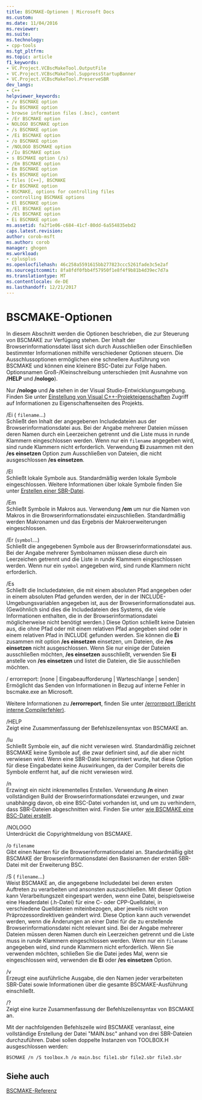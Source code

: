 ```yaml
---
title: BSCMAKE-Optionen | Microsoft Docs
ms.custom: 
ms.date: 11/04/2016
ms.reviewer: 
ms.suite: 
ms.technology:
- cpp-tools
ms.tgt_pltfrm: 
ms.topic: article
f1_keywords:
- VC.Project.VCBscMakeTool.OutputFile
- VC.Project.VCBscMakeTool.SuppressStartupBanner
- VC.Project.VCBscMakeTool.PreserveSBR
dev_langs:
- C++
helpviewer_keywords:
- /v BSCMAKE option
- Iu BSCMAKE option
- browse information files (.bsc), content
- /Er BSCMAKE option
- NOLOGO BSCMAKE option
- /s BSCMAKE option
- /Ei BSCMAKE option
- /o BSCMAKE option
- /NOLOGO BSCMAKE option
- /Iu BSCMAKE option
- s BSCMAKE option (/s)
- /Em BSCMAKE option
- Em BSCMAKE option
- Es BSCMAKE option
- files [C++], BSCMAKE
- Er BSCMAKE option
- BSCMAKE, options for controlling files
- controlling BSCMAKE options
- El BSCMAKE option
- /El BSCMAKE option
- /Es BSCMAKE option
- Ei BSCMAKE option
ms.assetid: fa2f1e06-c684-41cf-80dd-6a554835ebd2
caps.latest.revision: 
author: corob-msft
ms.author: corob
manager: ghogen
ms.workload:
- cplusplus
ms.openlocfilehash: 46c258a5591615bb277823ccc5261fade3c5e2af
ms.sourcegitcommit: 8fa8fdf0fbb4f57950f1e8f4f9b81b4d39ec7d7a
ms.translationtype: MT
ms.contentlocale: de-DE
ms.lasthandoff: 12/21/2017
---
```

# <a name="bscmake-options"></a>BSCMAKE-Optionen
In diesem Abschnitt werden die Optionen beschrieben, die zur Steuerung von BSCMAKE zur Verfügung stehen. Der Inhalt der Browserinformationsdatei lässt sich durch Ausschließen oder Einschließen bestimmter Informationen mithilfe verschiedener Optionen steuern. Die Ausschlussoptionen ermöglichen eine schnellere Ausführung von BSCMAKE und können eine kleinere BSC-Datei zur Folge haben. Optionsnamen Groß-/Kleinschreibung unterschieden (mit Ausnahme von **/HELP** und **/nologo**).  
  
 Nur **/nologo** und **/o** stehen in der Visual Studio-Entwicklungsumgebung.  Finden Sie unter [Einstellung von Visual C++-Projekteigenschaften](../../ide/working-with-project-properties.md) Zugriff auf Informationen zu Eigenschaftenseiten des Projekts.  
  
 /Ei ( `filename`...)  
 Schließt den Inhalt der angegebenen Includedateien aus der Browserinformationsdatei aus. Bei der Angabe mehrerer Dateien müssen deren Namen durch ein Leerzeichen getrennt und die Liste muss in runde Klammern eingeschlossen werden. Wenn nur ein `filename` angegeben wird, sind runde Klammern nicht erforderlich. Verwendung **Ei** zusammen mit den **/es einsetzen** Option zum Ausschließen von Dateien, die nicht ausgeschlossen **/es einsetzen**.  
  
 /El  
 Schließt lokale Symbole aus. Standardmäßig werden lokale Symbole eingeschlossen. Weitere Informationen über lokale Symbole finden Sie unter [Erstellen einer SBR-Datei](../../build/reference/creating-an-dot-sbr-file.md).  
  
 /Em  
 Schließt Symbole in Makros aus. Verwendung **/em** um nur die Namen von Makros in die Browserinformationsdatei einzuschließen. Standardmäßig werden Makronamen und das Ergebnis der Makroerweiterungen eingeschlossen.  
  
 /Er (`symbol`...)  
 Schließt die angegebenen Symbole aus der Browserinformationsdatei aus. Bei der Angabe mehrerer Symbolnamen müssen diese durch ein Leerzeichen getrennt und die Liste in runde Klammern eingeschlossen werden. Wenn nur ein `symbol` angegeben wird, sind runde Klammern nicht erforderlich.  
  
 /Es  
 Schließt die Includedateien, die mit einem absoluten Pfad angegeben oder in einem absoluten Pfad gefunden werden, der in der INCLUDE-Umgebungsvariablen angegeben ist, aus der Browserinformationsdatei aus. (Gewöhnlich sind dies die Includedateien des Systems, die viele Informationen enthalten, die in der Browserinformationsdatei möglicherweise nicht benötigt werden.) Diese Option schließt keine Dateien aus, die ohne Pfad oder mit einem relativen Pfad angegeben sind oder in einem relativen Pfad in INCLUDE gefunden werden. Sie können die **Ei** zusammen mit option **/es einsetzen** einsetzen, um Dateien, die **/es einsetzen** nicht ausgeschlossen. Wenn Sie nur einige der Dateien ausschließen möchten, **/es einsetzen** ausschließt, verwenden Sie **Ei** anstelle von **/es einsetzen** und listet die Dateien, die Sie ausschließen möchten.  
  
 / errorreport: [none &#124; Eingabeaufforderung &#124; Warteschlange &#124; senden]  
 Ermöglicht das Senden von Informationen in Bezug auf interne Fehler in bscmake.exe an Microsoft.  
  
 Weitere Informationen zu **/errorreport**, finden Sie unter [/errorreport (Bericht interne Compilerfehler)](../../build/reference/errorreport-report-internal-compiler-errors.md).  
  
 /HELP  
 Zeigt eine Zusammenfassung der Befehlszeilensyntax von BSCMAKE an.  
  
 /Iu  
 Schließt Symbole ein, auf die nicht verwiesen wird. Standardmäßig zeichnet BSCMAKE keine Symbole auf, die zwar definiert sind, auf die aber nicht verwiesen wird. Wenn eine SBR-Datei komprimiert wurde, hat diese Option für diese Eingabedatei keine Auswirkungen, da der Compiler bereits die Symbole entfernt hat, auf die nicht verwiesen wird.  
  
 /n  
 Erzwingt ein nicht inkrementelles Erstellen. Verwendung  **/n**  einen vollständigen Build der Browserinformationsdatei erzwungen, und zwar unabhängig davon, ob eine BSC-Datei vorhanden ist, und um zu verhindern, dass SBR-Dateien abgeschnitten wird. Finden Sie unter [wie BSCMAKE eine BSC-Datei erstellt](../../build/reference/how-bscmake-builds-a-dot-bsc-file.md).  
  
 /NOLOGO  
 Unterdrückt die Copyrightmeldung von BSCMAKE.  
  
 /o `filename`  
 Gibt einen Namen für die Browserinformationsdatei an. Standardmäßig gibt BSCMAKE der Browserinformationsdatei den Basisnamen der ersten SBR-Datei mit der Erweiterung BSC.  
  
 /S ( `filename`...)  
 Weist BSCMAKE an, die angegebene Includedatei bei deren ersten Auftreten zu verarbeiten und ansonsten auszuschließen. Mit dieser Option kann Verarbeitungszeit eingespart werden, wenn eine Datei, beispielsweise eine Headerdatei (.h-Datei) für eine C- oder CPP-Quelldatei, in verschiedene Quelldateien miteinbezogen, aber jeweils nicht von Präprozessordirektiven geändert wird. Diese Option kann auch verwendet werden, wenn die Änderungen an einer Datei für die zu erstellende Browserinformationsdatei nicht relevant sind. Bei der Angabe mehrerer Dateien müssen deren Namen durch ein Leerzeichen getrennt und die Liste muss in runde Klammern eingeschlossen werden. Wenn nur ein `filename` angegeben wird, sind runde Klammern nicht erforderlich. Wenn Sie verwenden möchten, schließen Sie die Datei jedes Mal, wenn sie eingeschlossen wird, verwenden die **Ei** oder **/es einsetzen** Option.  
  
 /v  
 Erzeugt eine ausführliche Ausgabe, die den Namen jeder verarbeiteten SBR-Datei sowie Informationen über die gesamte BSCMAKE-Ausführung einschließt.  
  
 /?  
 Zeigt eine kurze Zusammenfassung der Befehlszeilensyntax von BSCMAKE an.  
  
 Mit der nachfolgenden Befehlszeile wird BSCMAKE veranlasst, eine vollständige Erstellung der Datei "MAIN.bsc" anhand von drei SBR-Dateien durchzuführen. Dabei sollen doppelte Instanzen von TOOLBOX.H ausgeschlossen werden:  
  
```  
BSCMAKE /n /S toolbox.h /o main.bsc file1.sbr file2.sbr file3.sbr  
```  
  
## <a name="see-also"></a>Siehe auch  
 [BSCMAKE-Referenz](../../build/reference/bscmake-reference.md)